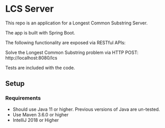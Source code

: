 # LCS Server

This repo is an application for a Longest Common Substring Server. 

The app is built with Spring Boot. 

The following functionality are exposed via RESTful APIs:

Solve the Longest Common Substring problem via HTTP POST: http://localhost:8080/lcs

Tests are included with the code.

## Setup
### Requirements
* Should use Java 11 or higher. Previous versions of Java are un-tested.
* Use Maven 3.6.0 or higher
* IntelliJ 2018 or Higher
